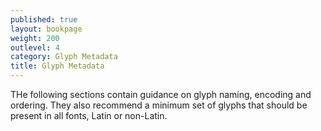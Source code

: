 ```yaml
---
published: true
layout: bookpage
weight: 200
outlevel: 4
category: Glyph Metadata
title: Glyph Metadata
---
```


THe following sections contain guidance on glyph naming, encoding and ordering. They also recommend a minimum set of glyphs that should be present in all fonts, Latin or non-Latin.  
